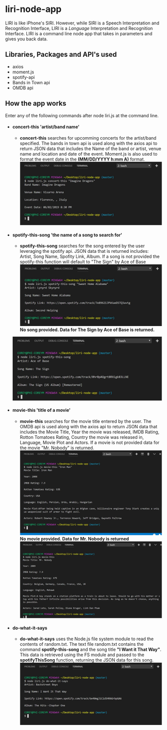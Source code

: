 # liri-node-app

LIRI is like iPhone's SIRI. However, while SIRI is a Speech Interpretation and Recognition Interface, LIRI is a _Language_ Interpretation and Recognition Interface. LIRI is a command line node app that takes in parameters and gives you back data.

## Libraries, Packages and API's used
* axios
* moment.js
* spotify-api
* Bands in Town api
* OMDB api


## How the app works
Enter any of the following commands after node liri.js at the command line.
- #### concert-this 'artist/band name'  
  - **concert-this** searches for upcomming concerts for the artist/band specified. The bands in town api is used along with the axios api to return JSON data that includes the Name of the band or artist, venue name and location and date of the event.
  Moment.js is also used to format the event date in the **(MM/DD/YYYY h:mm A)** format.
  ![Alt text](/images/ConcertThis.jpg?raw=true "Screenshot of the concert-this functionality")
- #### spotify-this-song 'the name of a song to search for'
  - **spotify-this-song** searches for the song entered by the user leveraging the spotify api. JSON data that is returned includes:
      Artist, Song Name, Spofity Link, Album. If a song is not provided the spotify-this function will default to "The Sign" by Ace of Base
  ![Alt text](/images/SpotifyThis.jpg?raw=true "Screenshot of the spotify-this-song functionality")
  **No song provided. Data for The Sign by Ace of Base is returned.**
 
  ![Alt text](/images/SpofityThisNo.jpg?raw=true "Screenshot of the spotify-this-song without song provided")
- #### movie-this 'title of a movie'
  - **movie-this** searches for the movie title entered by the user. The OMDB api is used along with the axios api to return JSON data that includes the Movie Title, Year the movie was released, IMDB Rating, Rotton Tomatoes Rating, Country the movie was released in, Language, Movie Plot and Actors. If a movie is not provided data for the movie "Mr. Nobody" is returned.
  ![Alt text](/images/MovieThis.jpg?raw=true "Screenshot of the movie-this functionality")
  **No movie provided. Data for Mr. Nobody is returned**
  ![Alt text](/images/MovieThisNo.jpg?raw=true "Screenshot of the movie-this functionality")
- #### do-what-it-says
  - **do-what-it-says** uses the Node.js file system module to read the contents of random.txt. The text file random.txt contains the command **spotify-this-song** and the song title **"I Want it That Way"**. This data is retrieved using the FS module and passed to the **spotifyThisSong** function, returning the JSON data for this song.
   ![Alt text](/images/DoThis.jpg?raw=true "Screenshot of the do-this functionality")

